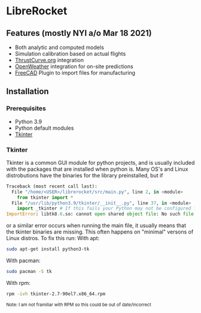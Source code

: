# LibreRocket
## Features (mostly NYI a/o Mar 18 2021)
 - Both analytic and computed models
 - Simulation calibration based on actual flights
 - [ThrustCurve.org](https://www.thrustcurve.org) integration
 - [OpenWeather](https://openweathermap.org/api) integration for on-site predictions
 - [FreeCAD](https://github.com/FreeCAD/FreeCAD) Plugin to import files for manufacturing
## Installation
### Prerequisites 
 - Python 3.9
 - Python default modules
 - [Tkinter](#Tkinter)
### Tkinter
Tkinter is a common GUI module for python projects, and is usually included with the packages that are installed when python is. Many OS's and Linux distrobutions have the binaries for the library preinstalled, but if
~~~python
Traceback (most recent call last):
  File "/home/<USER>/librerocket/src/main.py", line 2, in <module>
    from tkinter import *
  File "/usr/lib/python3.9/tkinter/__init__.py", line 37, in <module>
    import _tkinter # If this fails your Python may not be configured for Tk
ImportError: libtk8.6.so: cannot open shared object file: No such file or directory
~~~
or a similar error occurs when running the main file, it usually means that the tkinter binaries are missing. This often happens on "minimal" versons of Linux distros. To fix this run:
With apt:
~~~sh
sudo apt-get install python3-tk
~~~
With pacman:
~~~sh
sudo pacman -S tk
~~~
With rpm:
~~~sh
rpm -ivh tkinter-2.7-90el7.x86_64.rpm
~~~
<sup>Note: I am not framiliar with RPM so this could be out of date/incorrect</sup>


